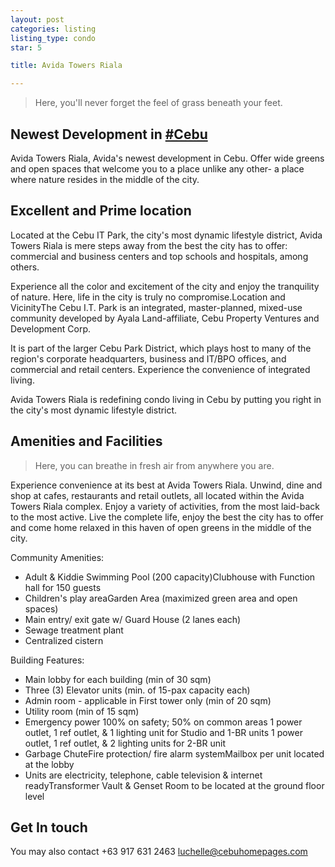 ```yaml
---
layout: post
categories: listing
listing_type: condo
star: 5

title: Avida Towers Riala

---
```


> Here, you'll never forget the feel of grass beneath your feet. 

## Newest Development in [#Cebu](http://facebook.com/hashtag/cebu)

Avida Towers Riala, Avida's newest development in Cebu. Offer wide greens and open spaces that welcome you to a place unlike any other- a place where nature resides in the middle of the city. 

## Excellent and Prime location

Located at the Cebu IT Park, the city's most dynamic lifestyle district, Avida Towers Riala is mere steps away from the best the city has to offer: commercial and business centers and top schools and hospitals, among others. 

Experience all the color and excitement of the city and enjoy the tranquility of nature. Here, life in the city is truly no compromise.Location and VicinityThe Cebu I.T. Park is an integrated, master-planned, mixed-use community developed by Ayala Land-affiliate, Cebu Property Ventures and Development Corp. 

It is part of the larger Cebu Park District, which plays host to many of the region's corporate headquarters, business and IT/BPO offices, and commercial and retail centers. Experience the convenience of integrated living. 

Avida Towers Riala is redefining condo living in Cebu by putting you right in the city's most dynamic lifestyle district.

## Amenities and Facilities

>Here, you can breathe in fresh air from anywhere you are.

Experience convenience at its best at Avida Towers Riala. Unwind, dine and shop at cafes, restaurants and retail outlets, all located within the Avida Towers Riala complex. Enjoy a variety of activities, from the most laid-back to the most active. Live the complete life, enjoy the best the city has to offer and come home relaxed in this haven of open greens in the middle of the city.

Community Amenities:

- Adult & Kiddie Swimming Pool (200 capacity)Clubhouse with Function hall for 150 guests
- Children's play areaGarden Area (maximized green area and open spaces)
- Main entry/ exit gate w/ Guard House (2 lanes each)
- Sewage treatment plant
- Centralized cistern

Building Features:

- Main lobby for each building (min of 30 sqm)
- Three (3) Elevator units (min. of 15-pax capacity each)
- Admin room - applicable in First tower only (min of 20 sqm)
- Utility room (min of 15 sqm)
- Emergency power 100% on safety; 50% on common areas 1 power outlet, 1 ref outlet, & 1 lighting unit for Studio and 1-BR units 1 power outlet, 1 ref outlet, & 2 lighting units for 2-BR unit
- Garbage ChuteFire protection/ fire alarm systemMailbox per unit located at the lobby
- Units are electricity, telephone, cable television & internet readyTransformer Vault & Genset Room to be located at the ground floor level

## Get In touch
You may also contact +63 917 631 2463 
[luchelle@cebuhomepages.com](mailto:luchelle@cebuhomepages.com)